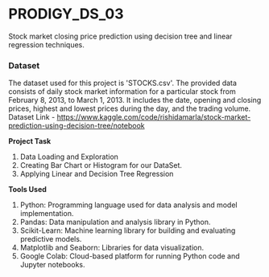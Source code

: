 # PRODIGY_DS_03
Stock market closing price prediction using decision tree and linear regression techniques.

### Dataset
The dataset used for this project is 'STOCKS.csv'. The provided data consists of daily stock market information for a particular stock from February 8, 2013, to March 1, 2013. It includes the date, opening and closing prices, highest and lowest prices during the day, and the trading volume. Dataset Link - https://www.kaggle.com/code/rishidamarla/stock-market-prediction-using-decision-tree/notebook

**Project Task**
   1. Data Loading and Exploration
   2. Creating Bar Chart or Histogram for our DataSet.
   3. Applying Linear and Decision Tree Regression

**Tools Used**
   1. Python: Programming language used for data analysis and model implementation.
   2. Pandas: Data manipulation and analysis library in Python.
   3. Scikit-Learn: Machine learning library for building and evaluating predictive models.
   4. Matplotlib and Seaborn: Libraries for data visualization.
   5. Google Colab: Cloud-based platform for running Python code and Jupyter notebooks.
